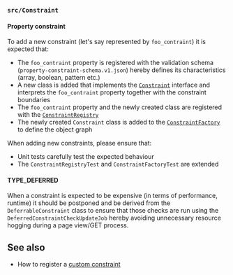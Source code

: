 ### `src/Constraint`

#### Property constraint

To add a new constraint (let's say represented by `foo_contraint`) it is expected that:

- The `foo_contraint` property is registered with the validation schema (`property-constraint-schema.v1.json`) hereby defines its characteristics (array, boolean, pattern etc.)
- A new class is added that implements the [`Constraint`][constraint] interface and interprets the `foo_contraint` property together with the constraint boundaries
- The `foo_contraint` property and the newly created class are registered with the [`ConstraintRegistry`][constraint-registry]
- The newly created `Constraint` class is added to the [`ConstraintFactory`][constraint-factory] to define the object graph

When adding new constraints, please ensure that:

- Unit tests carefully test the expected behaviour
- The `ConstraintRegistryTest` and `ConstraintFactoryTest` are extended

#### TYPE_DEFERRED

When a constraint is expected to be expensive (in terms of performance, runtime) it should be postponed and be derived from the `DeferrableConstraint` class to ensure that those checks are run using the `DeferredConstraintCheckUpdateJob` hereby avoiding unnecessary resource hogging during a page view/GET process.

## See also

- How to register a [custom constraint](https://github.com/SemanticMediaWiki/SemanticMediaWiki/blob/master/docs/examples/register.custom.constraint.md)

[constraint]:https://github.com/SemanticMediaWiki/SemanticMediaWiki/blob/master/src/Constraint/Constraint.php
[constraint-registry]:https://github.com/SemanticMediaWiki/SemanticMediaWiki/blob/master/src/Constraint/ConstraintRegistry.php
[constraint-factory]:https://github.com/SemanticMediaWiki/SemanticMediaWiki/blob/master/src/ConstraintFactory.php
